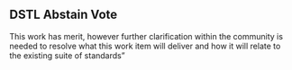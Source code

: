 ## DSTL Abstain Vote
This work has merit, however further clarification within the community is needed to resolve what this work item will deliver and how it will relate to the existing suite of standards”

